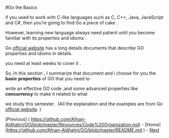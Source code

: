 
#Go the Basics

if you used to work with C-like languages such as C, C++, Java, JavaScript and C#, 
then you’re going to find Go a piece of cake .

However, learning new language always need patient until you become familiar with its properties and idioms .

Go [official website](https://github.com/Afnan-Aldhahri/GO/blob/master/bibliography.md) has a long details documents that describe GO properties and idioms in details.

you need at least weeks to cover it .

So, In this section , I summarize that document and i choose for you the **basic properties** of GO that you need to

write an effective GO code ,and some advanced properties like **concurrency** to make it related to what 

we study this semester . (All the explanation and the examples are from Go [official website](https://github.com/Afnan-Aldhahri/GO/blob/master/bibliography.md). )

[Previous] ( https://github.com/Afnan-Aldhahri/GO/blob/master/Resources/Code%20Organization.md) - 
[Home] (https://github.com/Afnan-Aldhahri/GO/blob/master/README.md ) -
[ Next](https://github.com/Afnan-Aldhahri/GO/blob/master/Resources/Formatting%20and%20Comments%20.md)

